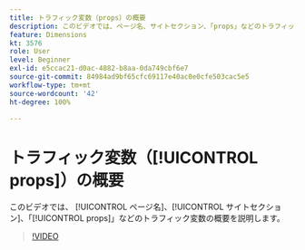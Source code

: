 ```yaml
---
title: トラフィック変数（props）の概要
description: このビデオでは、ページ名、サイトセクション、「props」などのトラフィック変数の概要を説明します。
feature: Dimensions
kt: 3576
role: User
level: Beginner
exl-id: e5ccac21-d0ac-4882-b8aa-0da749cbf6e7
source-git-commit: 84984ad9bf65cfc69117e40ac0e0cfe503cac5e5
workflow-type: tm+mt
source-wordcount: '42'
ht-degree: 100%

---
```


# トラフィック変数（[!UICONTROL props]）の概要

このビデオでは、 [!UICONTROL ページ名]、[!UICONTROL サイトセクション]、「[!UICONTROL props]」などのトラフィック変数の概要を説明します。

>[!VIDEO](https://video.tv.adobe.com/v/28767/?quality=12&learn=on)
